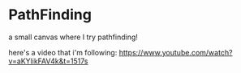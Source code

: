 # PathFinding
a small canvas where I try pathfinding!

here's a video that i'm following: https://www.youtube.com/watch?v=aKYlikFAV4k&t=1517s
